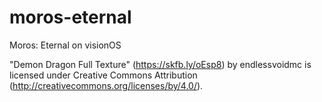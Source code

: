 # moros-eternal
Moros: Eternal on visionOS

"Demon Dragon Full Texture" (https://skfb.ly/oEsp8) by endlessvoidmc is licensed under Creative Commons Attribution (http://creativecommons.org/licenses/by/4.0/).
